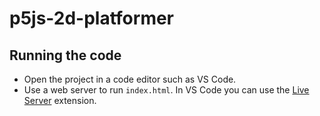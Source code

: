 # p5js-2d-platformer


## Running the code

- Open the project in a code editor such as VS Code.
- Use a web server to run `index.html`. In VS Code you can use the [Live Server](https://marketplace.visualstudio.com/items?itemName=ritwickdey.LiveServer) extension.
